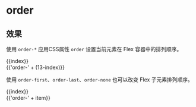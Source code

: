 # order

## 效果

使用 `order-*` 应用CSS属性 `order` 设置当前元素在 Flex 容器中的排列顺序。

<Example class="flex flex-wrap gap-3">
  <div v-for="index in 12" :class="'order-' + (13 - index) ">
    <div class="w-16 h-8 center primary">
        {{index}}
    </div>
    <div class="text-center text-gray font-mono">{{'order-' + (13-index)}}</div>
  </div>
</Example>

使用 `order-first`、`order-last`、`order-none` 也可以改变 Flex 子元素排列顺序。

<Example class="flex flex-wrap gap-3">
  <div v-for="(item, index) in arrayOrder" :class="'order-' + item">
    <div class="w-16 h-8 center primary">
        {{index}}
    </div>
    <div class="text-center text-gray font-mono">{{'order-' + item}}</div>
  </div>
</Example>

<script setup>
const arrayOrder = [
    'last',
    'first',
    'none',
];
</script>

